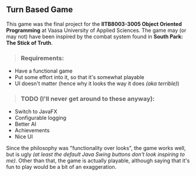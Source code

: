 ## Turn Based Game
This game was the final project for the **IITB8003-3005 Object Oriented Programming** at Vaasa University of Applied Sciences. The game may (or may not) have been inspired by the combat system found in **South Park:
The Stick of Truth**.

> ### Requirements:
- Have a functional game
- Put some effort into it, so that it's somewhat playable
- UI doesn't matter (hence why it looks the way it does *(aka terrible)*)

> ### TODO (I'll never get around to these anyway):
- Switch to JavaFX
- Configurable logging
- Better AI
- Achievements
- Nice UI

Since the philosophy was "functionality over looks", the game works well, but is ugly *(at least the default Java Swing buttons don't look inspiring to me)*. Other than that, the game is actually playable, although saying
that it's fun to play would be a bit of an exaggeration.
